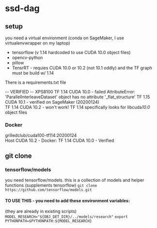 # ssd-dag

## setup

you need a virtual environment (conda on SageMaker, I use virtualenvwrapper on my laptop)

- tensorflow (v 1.14 hardcoded to use CUDA 10.0 object files)  
- opencv-python
- pillow
- TensrRT - requies CUDA 10.0 or 10.2 (not 10.1 oddly) and the TF graph must be build w/ 1.14  

There is a requirements.txt file

-- VERIFIED --
XPS8100
TF 1.14  CUDA 10.0 - failed 
   AttributeError: 'ParallelInterleaveDataset' object has no attribute '_flat_structure'
TF 1.15  CUDA 10.1 - verified on SageMaker  (20200124)  
TF 1.14  CUDA 10.2 - won't work!   TF 1.14 specifically looks for libcuda*10.0* object files  

### Docker
grilledclub/cuda100-tf114:20200124  
Host CUDA 10.2 - Docker:  TF 1.14  CUDA 10.0 - Verified 



## git clone

### tensorflow/models

you need tensorflow/models.  this is a collection of models and helper functions (supplements tensorflow) 
`git clone https://github.com/tensorflow/models.git`

#### TO USE THIS - you need to add these environment variables:

(they are already in existing scripts)   
`MODEL_RESEARCH="${OBJ_DET_DIR}/../models/research"`
`export PYTHONPATH=$PYTHONPATH:${MODEL_RESEARCH}`
